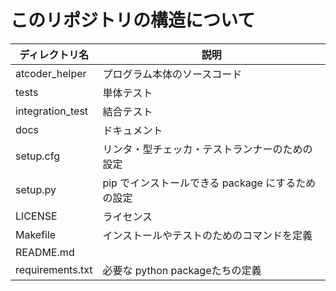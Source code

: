 # このリポジトリの構造について

| ディレクトリ名 | 説明 |
| ---------------- | ---------------------- |
| atcoder_helper |  プログラム本体のソースコード |
| tests | 単体テスト |
| integration_test | 結合テスト |
| docs | ドキュメント |
| setup.cfg | リンタ・型チェッカ・テストランナーのための設定 |
| setup.py | pip でインストールできる package にするための設定 |
| LICENSE | ライセンス |
| Makefile | インストールやテストのためのコマンドを定義 |
| README.md | |
| requirements.txt | 必要な python packageたちの定義 |
